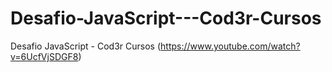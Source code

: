 # Desafio-JavaScript---Cod3r-Cursos
Desafio JavaScript - Cod3r Cursos (https://www.youtube.com/watch?v=6UcfVjSDGF8)
